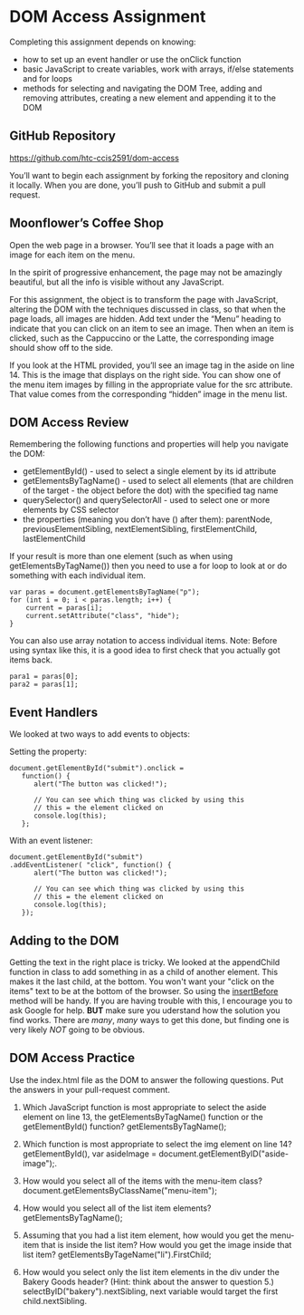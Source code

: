 # DOM Access Assignment
Completing this assignment depends on knowing:

- how to set up an event handler or use the onClick function 
- basic JavaScript to create variables, work with arrays, if/else statements and for loops
- methods for selecting and navigating the DOM Tree, adding and removing attributes, creating a new element and appending it to the DOM 

## GitHub Repository
https://github.com/htc-ccis2591/dom-access

You’ll want to begin each assignment by forking the repository and cloning it locally.  When you are done, you’ll push to GitHub and submit a pull request.

## Moonflower’s Coffee Shop
Open the web page in a browser.  You’ll see that it loads a page with an image for each item on the menu.  

In the spirit of progressive enhancement, the page may not be amazingly beautiful, but all the info is visible without any JavaScript.

For this assignment, the object is to transform the page with JavaScript, altering the DOM with the techniques discussed in class, so that when the page loads, all images are hidden.  Add text under the “Menu” heading to indicate that you can click on an item to see an image.  Then when an item is clicked,  such as the Cappuccino or the Latte, the corresponding image should show off to the side.

If you look at the HTML provided, you’ll see an image tag in the aside on line 14.  This is the image that displays on the right side.  You can show one of the menu item images by filling in the appropriate value for the src attribute.  That value comes from the corresponding “hidden” image in the menu list.

## DOM Access Review
Remembering the following functions and properties will help you navigate the DOM:

- getElementById() - used to select a single element by its id attribute
- getElementsByTagName() - used to select all elements (that are children of the target - the object before the dot) with the specified tag name
- querySelector() and querySelectorAll - used to select one or more elements by CSS selector
- the properties (meaning you don’t have () after them): parentNode, previousElementSibling, nextElementSibling, firstElementChild, lastElementChild

If your result is more than one element (such as when using getElementsByTagName()) then you need to use a for loop to look at or do something with each individual item.  

```
var paras = document.getElementsByTagName("p");
for (int i = 0; i < paras.length; i++) {
    current = paras[i];
    current.setAttribute("class", "hide");
}
```

You can also use array notation to access individual items.  Note:  Before using syntax like this, it is a good idea to first check that you actually got items back. 

```
para1 = paras[0];
para2 = paras[1];
```

## Event Handlers
We looked at two ways to add events to objects:

Setting the property:
```
document.getElementById("submit").onclick = 
   function() {
      alert("The button was clicked!");
      
      // You can see which thing was clicked by using this
      // this = the element clicked on
      console.log(this);
   };
```

With an event listener:
```
document.getElementById("submit")
.addEventListener( "click", function() {
      alert("The button was clicked!");
      
      // You can see which thing was clicked by using this
      // this = the element clicked on
      console.log(this);
   });
```   


## Adding to the DOM
Getting the text in the right place is tricky.  We looked at the appendChild function in class to add something in as a child of another element.  This makes it the last child, at the bottom.  You won't want your "click on the items" text to be at the bottom of the browser.  So using the [insertBefore](http://www.w3schools.com/jsref/met_node_insertbefore.asp) method will be handy.  If you are having trouble with this, I encourage you to ask Google for help.  __BUT__ make sure you uderstand how the solution you find works.  There are *many*, *many* ways to get this done, but finding one is very likely *NOT* going to be obvious.


## DOM Access Practice
Use the index.html file as the DOM to answer the following questions.  Put the answers in your pull-request comment.

1. Which JavaScript function is most appropriate to select the aside element on line 13, the getElementsByTagName() function or the getElementById() function?  getElementsByTagName();

2. Which function is most appropriate to select the img element on line 14? getElementById(),   var asideImage = document.getElementByID("aside-image");.

3. How would you select all of the items with the menu-item class?  document.getElementsByClassName("menu-item");

4. How would you select all of the list item elements?  getElementsByTagName();

5. Assuming that you had a list item element, how would you get the menu-item that is inside the list item?  How would you get the image inside that list item? getElementsByTageName("li").FirstChild;

6. How would you select only the list item elements in the div under the Bakery Goods header?  (Hint: think about the answer to question 5.)    selectByID("bakery").nextSibling, next variable would target the first child.nextSibling.
